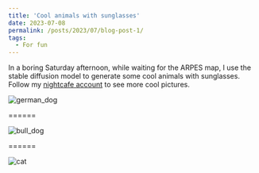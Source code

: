 ```yaml
---
title: 'Cool animals with sunglasses'
date: 2023-07-08
permalink: /posts/2023/07/blog-post-1/
tags:
  - For fun
---
```




In a boring Saturday afternoon, while waiting for the ARPES map, I use the stable diffusion model to generate some cool animals with sunglasses. Follow my [nightcafe account](https://creator.nightcafe.studio/u/Davidcheng2020) to see more cool pictures.


![german_dog](/images\4p3grjO0UkIArnPZiL4F--1--vjpj9_15.625x.jpg)

======

![bull_dog](/images\jgjO8P4MEjwFX9PscLmg--1--97hmo_15.625x.jpg)

======

![cat](/images\YfWoYSuHI3eSpodtzLET--1--ievyd_12.5x.jpg)

